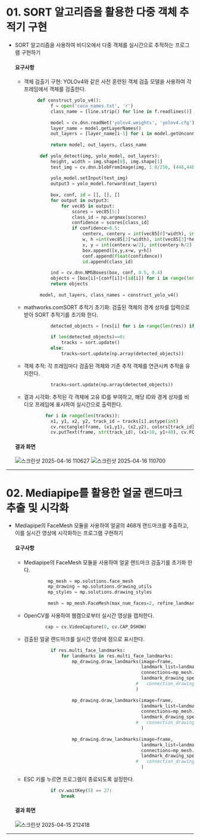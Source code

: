 # 01.  SORT 알고리즘을 활용한 다중 객체 추적기 구현

- SORT 알고리즘을 사용하여 비디오에서 다중 객체를 실시간으로 추적하는 프로그램 구현하기

    #### 요구사항
    - 객체 검출기 구현: YOLOv4와 같은 사전 훈련된 객체 검출 모델을 사용하여 각 프레임에서 객체를 검출한다.
      ```python
           def construct_yolo_v4():
                f = open('coco_names.txt', 'r')
                class_name = [line.strip() for line in f.readlines()]
                
                model = cv.dnn.readNet('yolov4.weights', 'yolov4.cfg')
                layer_name = model.getLayerNames()
                out_layers = [layer_name[i-1] for i in model.getUnconnectedOutLayers()]
                
                return model, out_layers, class_name
            
            def yolo_detect(img, yolo_model, out_layers):
                height, width = img.shape[0], img.shape[1]
                test_img = cv.dnn.blobFromImage(img, 1.0/256, (448,448), (0,0,0), swapRB=True)
                
                yolo_model.setInput(test_img)
                output3 = yolo_model.forward(out_layers)
                
                box, conf, id = [], [], []
                for output in output3:
                    for vec85 in output:
                        scores = vec85[5:]
                        class_id = np.argmax(scores)
                        confidence = scores[class_id]
                        if confidence>0.5:
                            centerx, centery = int(vec85[0]*width), int(vec85[1]*height)
                            w, h =int(vec85[2]*width), int(vec85[3]*height)
                            x, y = int(centerx-w/2), int(centery-h/2)
                            box.append([x,y,x+w, y+h])
                            conf.append(float(confidence))
                            id.append(class_id)
                            
                ind = cv.dnn.NMSBoxes(box, conf, 0.5, 0.4)
                objects = [box[i]+[conf[i]]+[id[i]] for i in range(len(box)) if i in ind]
                return objects
            
            model, out_layers, class_names = construct_yolo_v4()


      ```
    - mathworks.comSORT 추적기 초기화: 검출된 객체의 경계 상자를 입력으로 받아 SORT 추적기를 초기화 한다.
      ```python
                detected_objects = [res[i] for i in range(len(res)) if res[i][5] in [0,2]]
    
                if len(detected_objects)==0:
                    tracks = sort.update()
                else:
                    tracks=sort.update(np.array(detected_objects))
      ```
    - 객체 추적: 각 프레임마다 검출된 객체와 기존 추적 객체를 연관시켜 추적을 유지한다.
      ```python
                tracks=sort.update(np.array(detected_objects))
      ```
    - 결과 시각화: 추적된 각 객체에 고유 ID를 부여하고, 해당 ID와 경계 상자를 비디오 프레임에 표시하여 실시간으로 출력한다.
      ```python
              for i in range(len(tracks)):
                x1, y1, x2, y2, track_id = tracks[i].astype(int)
                cv.rectangle(frame, (x1,y1), (x2,y2), colors[track_id], 2)
                cv.putText(frame, str(track_id), (x1+10, y1+40), cv.FONT_HERSHEY_PLAIN, 3, colors[track_id], 2)

      ```
          
  #### 결과 화면
  ![스크린샷 2025-04-16 110627](https://github.com/user-attachments/assets/c6b2c4ae-ffcf-481c-9c25-988f92a25101)
  ![스크린샷 2025-04-16 110700](https://github.com/user-attachments/assets/ba49ea07-23c6-4f72-871a-43d20e95508f)





---
      
# 02. Mediapipe를 활용한 얼굴 랜드마크 추출 및 시각화

- Mediapipe의 FaceMesh 모듈을 사용하여 얼굴의 468개 랜드마크를 추출하고, 이를 실시간 영상에 시각화하는 프로그램 구현하기

    #### 요구사항
    - Mediapipe의 FaceMesh 모듈을 사용하여 얼굴 랜드마크 검출기를 초기화 한다.
       ```python
                mp_mesh = mp.solutions.face_mesh
                mp_drawing = mp.solutions.drawing_utils
                mp_styles = mp.solutions.drawing_styles
                
                mesh = mp_mesh.FaceMesh(max_num_faces=2, refine_landmarks=True, min_detection_confidence=0.5, min_tracking_confidence=0.5)
       ```
    - OpenCV를 사용하여 웹캠으로부터 실시간 영상을 캡처한다.
      ```python
              cap = cv.VideoCapture(0, cv.CAP_DSHOW)
      ```
    - 검출된 얼굴 랜드마크를 실시간 영상에 점으로 표시한다.
      ```python
                if res.multi_face_landmarks:
                    for landmarks in res.multi_face_landmarks:
                        mp_drawing.draw_landmarks(image=frame, 
                                                  landmark_list=landmarks, 
                                                  connections=mp_mesh.FACEMESH_TESSELATION, 
                                                  landmark_drawing_spec=None, 
                                                #   connection_drawing_spec=mp_styles.get_default_face_mesh_tesselation_style()
                                                )
                        
                        mp_drawing.draw_landmarks(image=frame, 
                                                  landmark_list=landmarks, 
                                                  connections=mp_mesh.FACEMESH_CONTOURS, 
                                                  landmark_drawing_spec=None, 
                                                #   connection_drawing_spec=mp_styles.get_default_face_mesh_contours_style()
                                                  )
                        
                        mp_drawing.draw_landmarks(image=frame, 
                                                  landmark_list=landmarks, 
                                                  connections=mp_mesh.FACEMESH_IRISES, 
                                                  landmark_drawing_spec=None, 
                                                #   connection_drawing_spec=mp_styles.get_default_face_mesh_iris_style()
                                                  )
    - ESC 키를 누르면 프로그램이 종료되도록 설정한다.
      ```python
                if cv.waitKey(5) == 27:
                    break
      ```


  #### 결과 화면
  ![스크린샷 2025-04-15 212418](https://github.com/user-attachments/assets/ca1130fb-0538-42e1-9550-d8e63deb3cf5)





---
